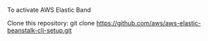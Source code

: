 To activate AWS Elastic Band

Clone this repository:
git clone https://github.com/aws/aws-elastic-beanstalk-cli-setup.git

